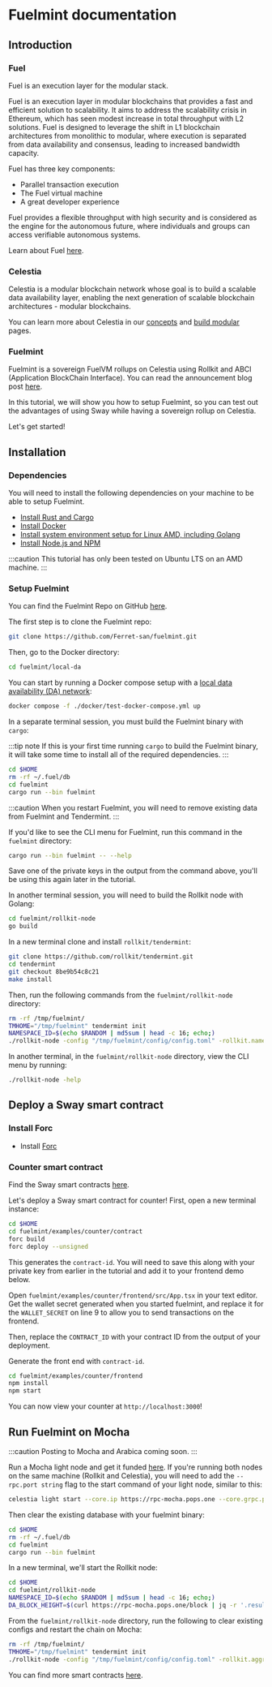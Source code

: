 # Fuelmint documentation

## Introduction

### Fuel

Fuel is an execution layer for the modular stack.

Fuel is an execution layer in modular blockchains
that provides a fast and efficient solution
to scalability. It aims to address the scalability
crisis in Ethereum, which has seen modest increase
in total throughput with L2 solutions. Fuel is designed
to leverage the shift in L1 blockchain architectures
from monolithic to modular, where execution is separated
from data availability and consensus, leading to increased
bandwidth capacity.

Fuel has three key components:

* Parallel transaction execution
* The Fuel virtual machine
* A great developer experience

Fuel provides a flexible throughput with high security
and is considered as the engine for the autonomous future,
where individuals and groups can access verifiable
autonomous systems.

Learn about Fuel [here](https://www.fuel.network/).

### Celestia

Celestia is a modular blockchain network whose goal
is to build a scalable data availability layer,
enabling the next generation of scalable blockchain
architectures - modular blockchains.

You can learn more about Celestia in our
[concepts](../../concepts/how-celestia-works/introduction)
and [build modular](../build-modular) pages.

### Fuelmint

Fuelmint is a sovereign FuelVM rollups on Celestia using
Rollkit and ABCI (Application BlockChain Interface).
You can read the announcement blog post
[here](https://diegoferrer.substack.com/p/fuelmint-sovereign-fuelvm-rollups).

In this tutorial, we will show you how to setup Fuelmint, so
you can test out the advantages of using Sway while having a sovereign
rollup on Celestia.

Let's get started!

## Installation

### Dependencies

You will need to install the following dependencies on your machine
to be able to setup Fuelmint.

* [Install Rust and Cargo](https://doc.rust-lang.org/cargo/getting-started/installation.html)
* [Install Docker](https://docs.docker.com/engine/install/ubuntu/)
* [Install system environment setup for Linux AMD, including Golang](../../nodes/environment)
* [Install Node.js and NPM](https://docs.npmjs.com/downloading-and-installing-node-js-and-npm)

:::caution
This tutorial has only been tested on Ubuntu LTS on an AMD machine.
:::

### Setup Fuelmint

You can find the Fuelmint Repo on GitHub [here](https://github.com/Ferret-san/fuelmint/tree/tx_pool_experiment).

The first step is to clone the Fuelmint repo:

```bash
git clone https://github.com/Ferret-san/fuelmint.git
```

Then, go to the Docker directory:

```bash
cd fuelmint/local-da
```

You can start by running a Docker compose
setup with a
[local data availability (DA) network](https://github.com/celestiaorg/local-celestia-devnet):

```bash
docker compose -f ./docker/test-docker-compose.yml up
```

In a separate terminal session, you must
build the Fuelmint binary with `cargo`:

:::tip note
If this is your first time running `cargo` to build the Fuelmint binary,
it will take some time to install all of the required dependencies.
:::

```bash
cd $HOME
rm -rf ~/.fuel/db
cd fuelmint
cargo run --bin fuelmint
```

:::caution
When you restart Fuelmint, you will need to remove existing data
from Fuelmint and Tendermint.
:::

If you'd like to see the CLI menu for Fuelmint, run this command in
the `fuelmint` directory:

```bash
cargo run --bin fuelmint -- --help
```

Save one of the private keys in the output from the command above,
you'll be using this again later in the tutorial.

In another terminal session, you will need
to build the Rollkit node with Golang:

```bash
cd fuelmint/rollkit-node
go build
```

In a new terminal clone and install `rollkit/tendermint`:

```bash
git clone https://github.com/rollkit/tendermint.git
cd tendermint
git checkout 8be9b54c8c21
make install
```

Then, run the following commands from the `fuelmint/rollkit-node` directory:

<!-- markdownlint-disable MD013 -->
```bash
rm -rf /tmp/fuelmint/
TMHOME="/tmp/fuelmint" tendermint init
NAMESPACE_ID=$(echo $RANDOM | md5sum | head -c 16; echo;)
./rollkit-node -config "/tmp/fuelmint/config/config.toml" -rollkit.namespace_id $NAMESPACE_ID -rollkit.da_start_height 1
```
<!-- markdownlint-enable MD013 -->

In another terminal, in the `fuelmint/rollkit-node` directory, view the CLI menu
by running:

```bash
./rollkit-node -help
```

## Deploy a Sway smart contract

### Install Forc

* Install [Forc](https://github.com/FuelLabs/fuelup)

### Counter smart contract

Find the Sway smart contracts [here](https://fuellabs.github.io/fuels-ts/QUICKSTART).

Let's deploy a Sway smart contract for counter! First, open a new terminal instance:

```bash
cd $HOME
cd fuelmint/examples/counter/contract
forc build
forc deploy --unsigned
```

This generates the `contract-id`. You will need to save this along with your
private key from earlier in the tutorial and add it to your frontend demo
below.

Open `fuelmint/examples/counter/frontend/src/App.tsx` in your text editor.
Get the wallet secret generated when you started fuelmint, and replace it for
the `WALLET_SECRET` on line 9 to allow you to send transactions on the frontend.

Then, replace the `CONTRACT_ID` with your contract ID from the output of your
deployment.

Generate the front end with `contract-id`.

```bash
cd fuelmint/examples/counter/frontend
npm install
npm start
```

You can now view your counter at `http://localhost:3000`!

## Run Fuelmint on Mocha

:::caution
Posting to Mocha and Arabica coming soon.
:::

Run a Mocha light node and get it funded [here](../../nodes/light-node).
If you're running both nodes on the same machine (Rollkit and Celestia),
you will need to add the `--rpc.port string` flag to the start command
of your light node, similar to this:

<!-- markdownlint-disable MD013 -->
```bash
celestia light start --core.ip https://rpc-mocha.pops.one --core.grpc.port 9090 --gateway --gateway.addr 127.0.0.1 --gateway.port 26659 --p2p.network mocha --rpc.port 36658
```
<!-- markdownlint-enable MD013 -->

Then clear the existing database with your fuelmint binary:

```bash
cd $HOME
rm -rf ~/.fuel/db
cd fuelmint
cargo run --bin fuelmint
```

In a new terminal, we'll start the Rollkit node:

```bash
cd $HOME
cd fuelmint/rollkit-node
NAMESPACE_ID=$(echo $RANDOM | md5sum | head -c 16; echo;)
DA_BLOCK_HEIGHT=$(curl https://rpc-mocha.pops.one/block | jq -r '.result.block.header.height')
```

From the `fuelmint/rollkit-node` directory, run the following to clear existing configs
and restart the chain on Mocha:

<!-- markdownlint-disable MD013 -->
```bash
rm -rf /tmp/fuelmint/
TMHOME="/tmp/fuelmint" tendermint init
./rollkit-node -config "/tmp/fuelmint/config/config.toml" -rollkit.aggregator true -rollkit.da_layer celestia -rollkit.da_config='{"base_url":"http://localhost:26659","timeout":60000000000,"gas_limit":6000000,"fee":6000}' -rollkit.namespace_id $NAMESPACE_ID -rollkit.da_start_height $DA_BLOCK_HEIGHT 
```
<!-- markdownlint-enable MD013 -->

You can find more smart contracts [here](https://github.com/FuelLabs/sway-applications).
